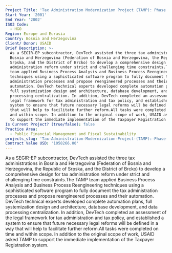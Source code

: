 ```yaml
---
Project Title: 'Tax Administration Modernization Project (TAMP): Phase I'
Start Year: '2001'
End Year: '2002'
ISO3 Code:
  - HGO
Region: Europe and Eurasia
Country: Bosnia and Herzegovina
Client/ Donor: USAID
Brief Description: >-
  As a SEGIR-EP subcontractor, DevTech assisted the three tax administrations in
  Bosnia and Herzegovina (Federation of Bosnia and Herzegovina, the Republic of
  Srpska, and the District of Brcko) to develop a comprehensive design for tax
  administration reform under strict and challenging time constraints.The TAMP
  team applied Business Process Analysis and Business Process Reengineering
  techniques using a sophisticated software program to fully document the tax
  administration processes and propose reengineered processes and their
  automation. DevTech technical experts developed complete automation plans,
  full systemization design and architecture, database development, and data
  processing centralization. In addition, DevTech completed an assessment of the
  legal framework for tax administration and tax policy, and established a
  system to ensure that future necessary legal reforms will be defined in a way
  that will help to facilitate further reform.All tasks were completed on time
  and within scope. In addition to the original scope of work, USAID asked TAMP
  to support the immediate implementation of the Taxpayer Registration system.
Is Current Project? (true/false): false
Practice Area:
  - Public Financial Management and Fiscal Sustainability
projects_slug: 'Tax-Administration-Modernization-Project-(TAMP):-Phase-I'
Contract Value USD: '1058266.00'
---
```

As a SEGIR-EP subcontractor, DevTech assisted the three tax administrations in Bosnia and Herzegovina (Federation of Bosnia and Herzegovina, the Republic of Srpska, and the District of Brcko) to develop a comprehensive design for tax administration reform under strict and challenging time constraints.The TAMP team applied Business Process Analysis and Business Process Reengineering techniques using a sophisticated software program to fully document the tax administration processes and propose reengineered processes and their automation. DevTech technical experts developed complete automation plans, full systemization design and architecture, database development, and data processing centralization. In addition, DevTech completed an assessment of the legal framework for tax administration and tax policy, and established a system to ensure that future necessary legal reforms will be defined in a way that will help to facilitate further reform.All tasks were completed on time and within scope. In addition to the original scope of work, USAID asked TAMP to support the immediate implementation of the Taxpayer Registration system.